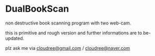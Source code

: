 # DualBookScan

non destructive book scanning program with two web-cam.

this is primitive and rough version and
further informations are to be-updated.

plz ask me via cloudree@gmail.com / cloudree@naver.com
